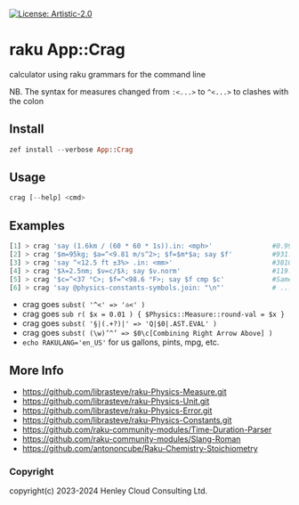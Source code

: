 [![License: Artistic-2.0](https://img.shields.io/badge/License-Artistic%202.0-0298c3.svg)](https://opensource.org/licenses/Artistic-2.0)

# raku App::Crag

calculator using raku grammars for the command line

NB. The syntax for measures changed from `:<...>` to `^<...>` to clashes with the colon

## Install
```raku
zef install --verbose App::Crag
```

## Usage
```raku
crag [--help] <cmd>
```

## Examples
```raku
[1] > crag 'say (1.6km / (60 * 60 * 1s)).in: <mph>'               #0.99mph
[2] > crag '$m=95kg; $a=^<9.81 m/s^2>; $f=$m*$a; say $f'          #931.95N
[3] > crag 'say ^<12.5 ft ±3%> .in: <mm>'                         #3810mm ±114.3
[4] > crag '$λ=2.5nm; $ν=c/$λ; say $ν.norm'                       #119.91PHz
[5] > crag '$c=^<37 °C>; $f=^<98.6 °F>; say $f cmp $c'            #Same
[6] > crag 'say @physics-constants-symbols.join: "\n"'            # ...
```
- crag goes ```subst( '^<' => '♎️<' )``` 
- crag goes ```sub r( $x = 0.01 ) { $Physics::Measure::round-val = $x }```
- crag goes ```subst( '§|(.+?)|' => 'Q|$0|.AST.EVAL' )```
- crag goes ```subst( (\w)’^’ => $0\c[Combining Right Arrow Above] )```
- ```echo RAKULANG='en_US'``` for us gallons, pints, mpg, etc.

## More Info
- https://github.com/librasteve/raku-Physics-Measure.git
- https://github.com/librasteve/raku-Physics-Unit.git
- https://github.com/librasteve/raku-Physics-Error.git
- https://github.com/librasteve/raku-Physics-Constants.git
- https://github.com/raku-community-modules/Time-Duration-Parser
- https://github.com/raku-community-modules/Slang-Roman
- https://github.com/antononcube/Raku-Chemistry-Stoichiometry

### Copyright
copyright(c) 2023-2024 Henley Cloud Consulting Ltd.